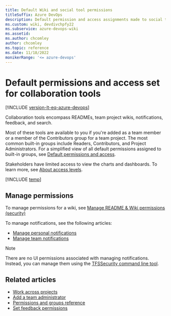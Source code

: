 ```yaml
---
title: Default Wiki and social tool permissions
titleSuffix: Azure DevOps 
description: Default permission and access assignments made to social tools such as alerts, Wiki, and feedback for Azure DevOps. 
ms.custom: wiki, devdivchpfy22
ms.subservice: azure-devops-wiki
ms.assetid:  
ms.author: chcomley
author: chcomley
ms.topic: reference
ms.date: 11/18/2022  
monikerRange: '<= azure-devops'
---
```


# Default permissions and access set for collaboration tools

[!INCLUDE [version-lt-eq-azure-devops](../../includes/version-lt-eq-azure-devops.md)]

Collaboration tools encompass READMEs, team project wikis, notifications, feedback, and search.  

Most of these tools are available to you if you're added as a team member or a member of the Contributors group for a team project. The most common built-in groups include Readers, Contributors, and Project Administrators. For a simplified view of all default permissions assigned to built-in groups, see [Default permissions and access](../../organizations/security/permissions-access.md).  

Stakeholders have limited access to view the charts and dashboards. To learn more, see [About access levels](../../organizations/security/access-levels.md).

[!INCLUDE [temp](../../organizations/security/includes/wiki.md)]

## Manage permissions

To manage permissions for a wiki, see [Manage README & Wiki permissions (security)](manage-readme-wiki-permissions.md?toc=/azure/devops/project/wiki/toc.json)

To manage notifications, see the following articles:

- [Manage personal notifications](../../organizations/notifications/manage-your-personal-notifications.md)
- [Manage team notifications](../../organizations/notifications/manage-team-group-global-organization-notifications.md)

> [!NOTE]
> There are no UI permissions associated with managing notifications. Instead, you can manage them using the [TFSSecurity command line tool](/azure/devops/server/command-line/tfssecurity-cmd#collection-level-permissions).

## Related articles

- [Work across projects](../navigation/work-across-projects.md)
- [Add a team administrator](../../organizations/settings/add-team-administrator.md)
- [Permissions and groups reference](../../organizations/security/permissions.md)
- [Set feedback permissions](/previous-versions/azure/devops/project/feedback/get-feedback)